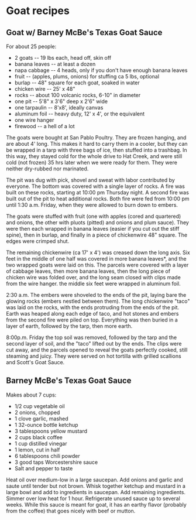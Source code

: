 # Goat recipes

## Goat w/ Barney McBe's Texas Goat Sauce

For about 25 people:

* 2 goats -- 19 lbs each, head off, skin off
* banana leaves -- at least a dozen
* napa cabbage -- 4 heads, only if you don't have enough banana leaves
* fruit -- (apples, plums, onions) for stuffing ca 5 lbs, optional
* burlap -- 48" square for each goat, soaked in water
* chicken wire -- 25' x 48"
* rocks -- about 100 volcanic rocks, 6-10" in diameter
* one pit -- 5'8" x 3'6" deep x 2'6" wide
* one tarpaulin -- 8'x8', ideally canvas
* aluminum foil -- heavy duty, 12' x 4', or the equivalent
* one wire hanger
* firewood -- a hell of a lot

The goats were bought at San Pablo Poultry. They are frozen hanging, and
are about 4' long. This makes it hard to carry them in a cooler, but
they can be wrapped in a tarp with three bags of ice, then stuffed into
a trashbag. In this way, they stayed cold for the whole drive to Hat
Creek, and were still cold (not frozen) 35 hrs later when we were ready
for them. They were neither dry-rubbed nor marinated.

The pit was dug with pick, shovel and sweat with labor contributed by
everyone. The bottom was covered with a single layer of rocks. A fire
was built on these rocks, starting at 10:00 pm Thursday night. A second
fire was built out of the pit to heat additional rocks. Both fire were
fed from 10:00 pm until 1:30 a.m. Friday, when they were allowed to burn
down to embers.

The goats were stuffed with fruit (one with apples (cored and quartered)
and onions, the other with pluots (pitted) and onions and plum sauce).
They were then each wrapped in banana leaves (easier if you cut out the
stiff spine), then in burlap, and finally in a piece of chickenwire 48"
square. The edges were crimped shut.

The remaining chickenwire (ca 17' x 4') was creased down the long axis.
Six feet in the middle of one half was covered in more banana leaves\*,
and the two wrapped goats were laid on this. The parcels were covered
with a layer of cabbage leaves, then more banana leaves, then the long
piece of chicken wire was folded over, and the long seam closed with
clips made from the wire hanger. the middle six feet were wrapped in
aluminum foil.

2:30 a.m. The embers were shoveled to the ends of the pit, laying bare
the glowing rocks (embers nestled between them). The long chickenwire
"taco" was laid on the rocks, with the ends protruding from the ends of
the pit. Earth was heaped along each edge of taco, and hot stones and
embers from the second fire were piled on top. Everything was then
buried in a layer of earth, followed by the tarp, then more earth.

8:00p.m. Friday the top soil was removed, followed by the tarp and the
second layer of soil, and the "taco" lifted out by the ends. The clips
were cut away, and the parcels opened to reveal the goats perfectly
cooked, still steaming and juicy. They were served on hot tortilla with
grilled scallions and Scott's Goat Sauce.


## Barney McBe's Texas Goat Sauce

Makes about 7 cups:

* 1/2 cup vegetable oil
* 2 onions, chopped
* 1 clove garlic, mashed
* 1 32-ounce bottle ketchup
* 3 tablespoons yellow mustard
* 2 cups black coffee
* 1 cup distilled vinegar
* 1 lemon, cut in half
* 6 tablespoons chili powder
* 3 good taps Worcestershire sauce
* Salt and pepper to taste

Heat oil over medium-low in a large saucepan. Add onions and garlic and
saute until tender but not brown. Whisk together ketchup and mustard in
a large bowl and add to ingredients in saucepan. Add remaining
ingredients. Simmer over low heat for 1 hour. Refrigerate unused sauce
up to several weeks. While this sauce is meant for goat, it has an
earthy flavor (probably from the coffee) that goes nicely with beef or
mutton.

